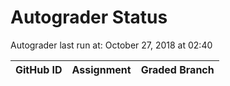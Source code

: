 # Autograder Status
Autograder last run at: October 27, 2018 at 02:40

| GitHub ID | Assignment | Graded Branch |
|-----------|------------|---------------|
